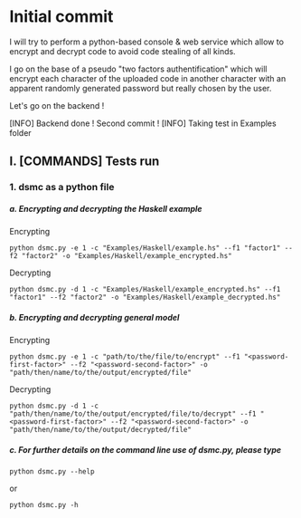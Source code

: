 # Initial commit

I will try to perform a python-based console & web service which allow to encrypt and decrypt code to avoid code stealing of all kinds.

I go on the base of a pseudo "two factors authentification" which will encrypt each character of the uploaded code in another character with an apparent randomly generated password but really chosen by the user.

Let's go on the backend !

[INFO] Backend done ! Second commit !
[INFO] Taking test in Examples folder

## I. [COMMANDS] Tests run
### 1. dsmc as a python file
##### a. Encrypting and decrypting the Haskell example
Encrypting
```shell script
python dsmc.py -e 1 -c "Examples/Haskell/example.hs" --f1 "factor1" --f2 "factor2" -o "Examples/Haskell/example_encrypted.hs"
```
Decrypting
```shell script
python dsmc.py -d 1 -c "Examples/Haskell/example_encrypted.hs" --f1 "factor1" --f2 "factor2" -o "Examples/Haskell/example_decrypted.hs"
```
##### b. Encrypting and decrypting general model
Encrypting
```shell script
python dsmc.py -e 1 -c "path/to/the/file/to/encrypt" --f1 "<password-first-factor>" --f2 "<password-second-factor>" -o "path/then/name/to/the/output/encrypted/file"
```
Decrypting
```shell script
python dsmc.py -d 1 -c "path/then/name/to/the/output/encrypted/file/to/decrypt" --f1 "<password-first-factor>" --f2 "<password-second-factor>" -o "path/then/name/to/the/output/decrypted/file"
```

##### c. For further details on the command line use of dsmc.py, please type
```shell script
python dsmc.py --help
```
or 
```shell script
python dsmc.py -h
```